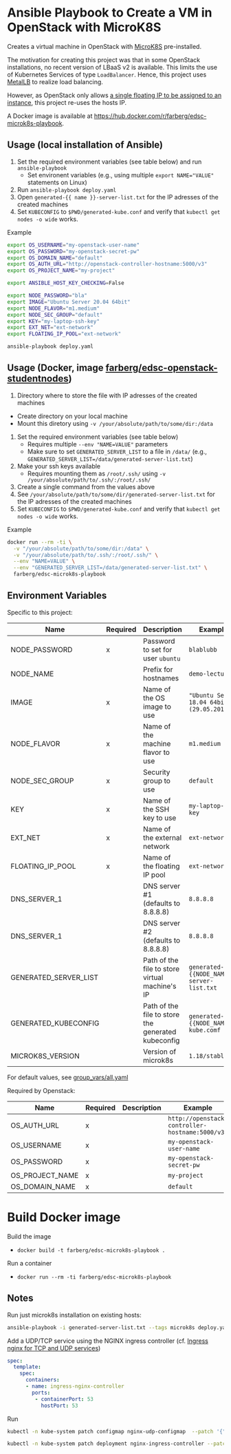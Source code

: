 # Ansible Playbook to Create a VM in OpenStack with MicroK8S

Creates a virtual machine in OpenStack with [MicroK8S](https://microk8s.io/) pre-installed.

The motivation for creating this project was that in some OpenStack installations, no recent version of LBaaS v2 is available. This limits the use of Kubernetes Services of type `LoadBalancer`. Hence, this project uses [MetalLB](https://metallb.universe.tf/) to realize load balancing.

However, as OpenStack only allows [a single floating IP to be assigned to an instance](https://ask.openstack.org/en/question/11901/how-to-configure-multiple-floating-ip-for-one-instance/), this project re-uses the hosts IP. 

A Docker image is available at <https://hub.docker.com/r/farberg/edsc-microk8s-playbook>. 

## Usage (local installation of Ansible)

1. Set the required environment variables (see table below) and run `ansible-playbook`
   - Set environent variables (e.g., using multiple `export NAME="VALUE"` statements on Linux)
1. Run `ansible-playbook deploy.yaml`
1. Open `generated-{{ name }}-server-list.txt` for the IP adresses of the created machines
1. Set `KUBECONFIG` to `$PWD/generated-kube.conf` and verify that `kubectl get nodes -o wide` works.

Example

```bash 
export OS_USERNAME="my-openstack-user-name"
export OS_PASSWORD="my-openstack-secret-pw"
export OS_DOMAIN_NAME="default"
export OS_AUTH_URL="http://openstack-controller-hostname:5000/v3"
export OS_PROJECT_NAME="my-project"

export ANSIBLE_HOST_KEY_CHECKING=False 

export NODE_PASSWORD="bla"
export IMAGE="Ubuntu Server 20.04 64bit"
export NODE_FLAVOR="m1.medium"
export NODE_SEC_GROUP="default"
export KEY="my-laptop-ssh-key"
export EXT_NET="ext-network"
export FLOATING_IP_POOL="ext-network"

ansible-playbook deploy.yaml
```

## Usage (Docker, image [farberg/edsc-openstack-studentnodes](https://hub.docker.com/repository/docker/farberg/edsc-microk8s-playbook))

1. Directory where to store the file with IP adresses of the created machines
  - Create directory on your local machine
  - Mount this diretory using `-v /your/absolute/path/to/some/dir:/data`
1. Set the required environment variables (see table below)
   - Requires multiple `--env "NAME=VALUE"` parameters
   - Make sure to set `GENERATED_SERVER_LIST` to a file in `/data/` (e.g., `GENERATED_SERVER_LIST=/data/generated-server-list.txt`)
1. Make your ssh keys available
   - Requires mounting them as `/root/.ssh/` using `-v /your/absolute/path/to/.ssh/:/root/.ssh/`
1. Create a single command from the values above
1. See `/your/absolute/path/to/some/dir/generated-server-list.txt` for the IP adresses of the created machines
2. Set `KUBECONFIG` to `$PWD/generated-kube.conf` and verify that `kubectl get nodes -o wide` works.

Example

```bash
docker run --rm -ti \
  -v "/your/absolute/path/to/some/dir:/data" \
  -v "/your/absolute/path/to/.ssh/:/root/.ssh/" \
  --env "NAME=VALUE" \
  --env "GENERATED_SERVER_LIST=/data/generated-server-list.txt" \
  farberg/edsc-microk8s-playbook
```

## Environment Variables

Specific to this project:

| Name                  | Required | Description                                        | Example                                    |
| --------------------- | -------- | -------------------------------------------------- | ------------------------------------------ |
| NODE_PASSWORD         | x        | Password to set for user `ubuntu`                  | `blablubb`                                 |
| NODE_NAME             |          | Prefix for hostnames                               | `demo-lecture`                             |
| IMAGE                 | x        | Name of the OS image to use                        | `"Ubuntu Server 18.04 64bit (29.05.2018)"` |
| NODE_FLAVOR           | x        | Name of the machine flavor to use                  | `m1.medium`                                |
| NODE_SEC_GROUP        | x        | Security group to use                              | `default`                                  |
| KEY                   | x        | Name of the SSH key to use                         | `my-laptop-ssh-key`                        |
| EXT_NET               | x        | Name of the external network                       | `ext-network`                              |
| FLOATING_IP_POOL      | x        | Name of the floating IP pool                       | `ext-network`                              |
| DNS_SERVER_1          |          | DNS server #1 (defaults to 8.8.8.8)                | `8.8.8.8`                                  |
| DNS_SERVER_1          |          | DNS server #2 (defaults to 8.8.8.8)                | `8.8.8.8`                                  |
| GENERATED_SERVER_LIST |          | Path of the file to store virtual machine's IP     | `generated-{{NODE_NAME}}-server-list.txt`  |
| GENERATED_KUBECONFIG  |          | Path of the file to store the generated kubeconfig | `generated-{{NODE_NAME}}-kube.comf`        |
| MICROK8S_VERSION      |          | Version of microk8s                                | `1.18/stable`                              |

For default values, see [group_vars/all.yaml](group_vars/all.yaml)

Required by Openstack:

| Name            | Required | Description | Example                                        |
| --------------- | -------- | ----------- | ---------------------------------------------- |
| OS_AUTH_URL     | x        |             | `http://openstack-controller-hostname:5000/v3` |
| OS_USERNAME     | x        |             | `my-openstack-user-name`                       |
| OS_PASSWORD     | x        |             | `my-openstack-secret-pw`                       |
| OS_PROJECT_NAME | x        |             | `my-project`                                   |
| OS_DOMAIN_NAME  | x        |             | `default`                                      |


# Build Docker image

Build the image
- `docker build -t farberg/edsc-microk8s-playbook .`

Run a container
- `docker run --rm -ti farberg/edsc-microk8s-playbook` 

## Notes

Run just microk8s installation on existing hosts:

```bash
ansible-playbook -i generated-server-list.txt --tags microk8s deploy.yaml
```

Add a UDP/TCP service using the NGINX ingress controller (cf. [Ingress nginx for TCP and UDP services](https://minikube.sigs.k8s.io/docs/tutorials/nginx_tcp_udp_ingress/))

```yaml
spec:
  template:
    spec:
      containers:
      - name: ingress-nginx-controller
        ports:
         - containerPort: 53
           hostPort: 53
```

Run 
```bash
kubectl -n kube-system patch configmap nginx-udp-configmap  --patch '{"data":{"53":"default/my-service:53"}}'

kubectl -n kube-system patch deployment nginx-ingress-controller --patch "$(cat ingress-nginx-controller-patch.yaml)"
```